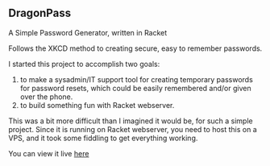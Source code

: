 ## DragonPass

A Simple Password Generator, written in Racket

Follows the XKCD method to creating secure, easy to remember passwords.


I started this project to accomplish two goals:
1. to make a sysadmin/IT support tool for creating temporary passwords for password resets, which could be easily remembered and/or given over the phone. 
2. to build something fun with Racket webserver. 

This was a bit more difficult than I imagined it would be, for such a simple project. Since it is running on Racket webserver, you need to host this on a VPS, and it took some fiddling to get everything working.

You can view it live [here](http://74.207.227.49)